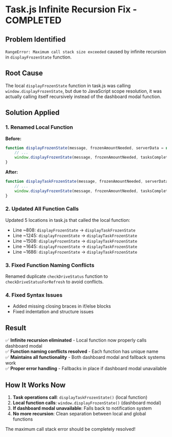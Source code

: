 # Task.js Infinite Recursion Fix - COMPLETED

## Problem Identified
`RangeError: Maximum call stack size exceeded` caused by infinite recursion in `displayFrozenState` function.

## Root Cause
The local `displayFrozenState` function in task.js was calling `window.displayFrozenState`, but due to JavaScript scope resolution, it was actually calling itself recursively instead of the dashboard modal function.

## Solution Applied

### 1. Renamed Local Function
**Before:**
```javascript
function displayFrozenState(message, frozenAmountNeeded, serverData = null) {
    // ...
    window.displayFrozenState(message, frozenAmountNeeded, tasksCompletedFormatted, totalCommissionFormatted);
}
```

**After:**
```javascript
function displayTaskFrozenState(message, frozenAmountNeeded, serverData = null) {
    // ...
    window.displayFrozenState(message, frozenAmountNeeded, tasksCompletedFormatted, totalCommissionFormatted);
}
```

### 2. Updated All Function Calls
Updated 5 locations in task.js that called the local function:
- Line ~808: `displayFrozenState` → `displayTaskFrozenState`
- Line ~1245: `displayFrozenState` → `displayTaskFrozenState`  
- Line ~1508: `displayFrozenState` → `displayTaskFrozenState`
- Line ~1645: `displayFrozenState` → `displayTaskFrozenState`
- Line ~1686: `displayFrozenState` → `displayTaskFrozenState`

### 3. Fixed Function Naming Conflicts
Renamed duplicate `checkDriveStatus` function to `checkDriveStatusForRefresh` to avoid conflicts.

### 4. Fixed Syntax Issues
- Added missing closing braces in if/else blocks
- Fixed indentation and structure issues

## Result

✅ **Infinite recursion eliminated** - Local function now properly calls dashboard modal  
✅ **Function naming conflicts resolved** - Each function has unique name  
✅ **Maintains all functionality** - Both dashboard modal and fallback systems work  
✅ **Proper error handling** - Fallbacks in place if dashboard modal unavailable  

## How It Works Now

1. **Task operations call**: `displayTaskFrozenState()` (local function)
2. **Local function calls**: `window.displayFrozenState()` (dashboard modal) 
3. **If dashboard modal unavailable**: Falls back to notification system
4. **No more recursion**: Clean separation between local and global functions

The maximum call stack error should be completely resolved!
